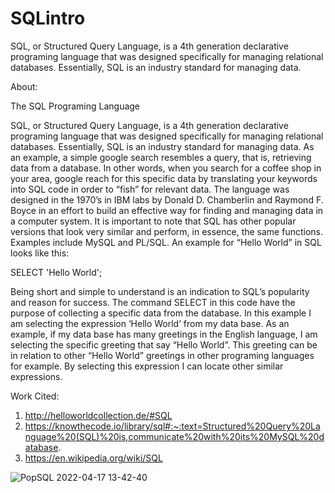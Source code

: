 # SQLintro
SQL, or Structured Query Language, is a 4th generation declarative programing language that was designed specifically for managing relational databases. Essentially, SQL is an industry standard for managing data.

About:

The SQL Programing Language

SQL, or Structured Query Language, is a 4th generation declarative programing language that was designed specifically for managing relational databases. Essentially, SQL is an industry standard for managing data. As an example, a simple google search resembles a query, that is, retrieving data from a database. In other words, when you search for a coffee shop in your area, google reach for this specific data by translating your keywords into SQL code in order to “fish” for relevant data. The language was designed in the 1970’s in IBM labs by Donald D. Chamberlin and Raymond F. Boyce in an effort to build an effective way for finding and managing data in a computer system. It is important to note that SQL has other popular versions that look very similar and perform, in essence, the same functions. Examples include MySQL and PL/SQL.
	An example for “Hello World” in SQL looks like this:

SELECT 'Hello World';

Being short and simple to understand is an indication to SQL’s popularity and reason for success. The command SELECT in this code have the purpose of collecting a specific data from the database. In this example I am selecting the expression ‘Hello World’ from my data base. As an example, if my data base has many greetings in the English language, I am selecting the specific greeting that say “Hello World”. This greeting can be in relation to other “Hello World” greetings in other programing languages for example. By selecting this expression I can locate other similar expressions. 


Work Cited:

1.	http://helloworldcollection.de/#SQL
2.	https://knowthecode.io/library/sql#:~:text=Structured%20Query%20Language%20(SQL)%20is,communicate%20with%20its%20MySQL%20database.
3.	https://en.wikipedia.org/wiki/SQL


![PopSQL 2022-04-17 13-42-40](https://user-images.githubusercontent.com/75920922/163731490-c2ca996a-68c6-4950-903f-c26c6771f79c.png)

